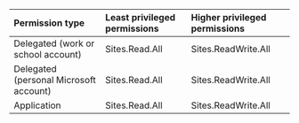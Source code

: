 |Permission type|Least privileged permissions|Higher privileged permissions|
|:---|:---|:---|
|Delegated (work or school account)|Sites.Read.All|Sites.ReadWrite.All|
|Delegated (personal Microsoft account)|Sites.Read.All|Sites.ReadWrite.All|
|Application|Sites.Read.All|Sites.ReadWrite.All|